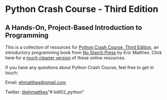 Python Crash Course - Third Edition
===

A Hands-On, Project-Based Introduction to Programming
---

This is a collection of resources for [Python Crash Course, Third Edition](https://nostarch.com/python-crash-course-3rd-edition), an introductory programming book from [No Starch Press](https://nostarch.com) by Eric Matthes. Click here for a [much cleaner version](https://ehmatthes.github.io/pcc_3e/) of these online resources.

If you have any questions about Python Crash Course, feel free to get in touch:

Email: ehmatthes@gmail.com

Twitter: [@ehmatthes](http://twitter.com/ehmatthes/)"# kdt02_python" 

